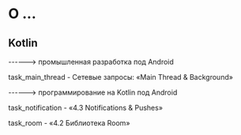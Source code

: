 # О ...

## Kotlin

------> промышленная разработка под Android

task_main_thread - Сетевые запросы: «Main Thread & Background»

------> программирование на Kotlin под Android

task_notification - «4.3 Notifications & Pushes»

task_room - «4.2 Библиотека Room»
